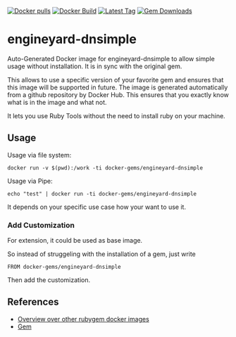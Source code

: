 [![Docker pulls](https://img.shields.io/docker/pulls/rubygem/engineyard-dnsimple.svg)](https://hub.docker.com/r/rubygem/engineyard-dnsimple/)
[![Docker Build](https://img.shields.io/docker/automated/rubygem/engineyard-dnsimple.svg)](https://hub.docker.com/r/rubygem/engineyard-dnsimple/)
[![Latest Tag](https://img.shields.io/github/tag/docker-rubygem/engineyard-dnsimple.svg)](https://hub.docker.com/r/rubygem/engineyard-dnsimple/)
[![Gem Downloads](https://img.shields.io/gem/dt/engineyard-dnsimple.svg)](https://rubygems.org/gems/engineyard-dnsimple/)
# engineyard-dnsimple

Auto-Generated Docker image for engineyard-dnsimple to allow simple usage without installation.
It is in sync with the original gem.

This allows to use a specific version of your favorite gem and ensures that this image will be supported in future.
The image is generated automatically from a github repository by Docker Hub.
This ensures that you exactly know what is in the image and what not.

It lets you use Ruby Tools without the need to install ruby on your machine.

## Usage

Usage via file system:

`docker run -v $(pwd):/work -ti docker-gems/engineyard-dnsimple`

Usage via Pipe:

`echo "test" | docker run -ti docker-gems/engineyard-dnsimple`

It depends on your specific use case how your want to use it.

### Add Customization

For extension, it could be used as base image.

So instead of struggeling with the installation of a gem, just write

`FROM docker-gems/engineyard-dnsimple`

Then add the customization.

## References

 - [Overview over other rubygem docker images](https://github.com/thinkbot/docker-rubygem)
 - [Gem](https://rubygems.org/gems/engineyard-dnsimple/)
